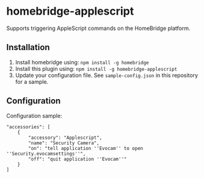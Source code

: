 homebridge-applescript
======================

Supports triggering AppleScript commands on the HomeBridge platform.

## Installation

1. Install homebridge using: `npm install -g homebridge`
2. Install this plugin using: `npm install -g homebridge-applescript`
3. Update your configuration file. See `sample-config.json` in this repository for a sample.

## Configuration

Configuration sample:

```
"accessories": [
	{
		"accessory": "Applescript",
		"name": "Security Camera",
		"on": "tell application ''Evocam'' to open ''Security.evocamsettings''",
		"off": "quit application ''Evocam''"
	}
]
```